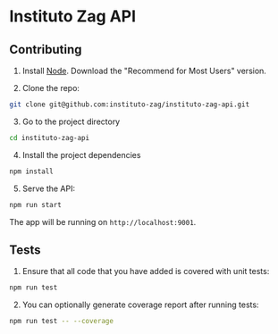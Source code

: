 # Instituto Zag API

## Contributing

1. Install [Node](https://nodejs.org/en/). Download the "Recommend for Most Users" version.

2. Clone the repo:
``` bash
git clone git@github.com:instituto-zag/instituto-zag-api.git
```

3. Go to the project directory
``` bash
cd instituto-zag-api
```

4. Install the project dependencies
``` bash
npm install
```

5. Serve the API:
``` bash
npm run start
```

The app will be running on `http://localhost:9001`.

## Tests

1. Ensure that all code that you have added is covered with unit tests:
``` bash
npm run test
```

2. You can optionally generate coverage report after running tests:
``` bash
npm run test -- --coverage
```
